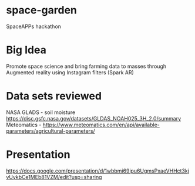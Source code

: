 # space-garden
SpaceAPPs hackathon

# Big Idea
Promote space science and bring farming data to masses through Augmented reality using Instagram filters (Spark AR)

# Data sets reviewed
NASA GLADS - soil moisture https://disc.gsfc.nasa.gov/datasets/GLDAS_NOAH025_3H_2.0/summary
Meteomatics - https://www.meteomatics.com/en/api/available-parameters/agricultural-parameters/


# Presentation

https://docs.google.com/presentation/d/1wbbmi69ipu6UgmsPxaeVHHct3kjvUykbCe1MEb81VZM/edit?usp=sharing
